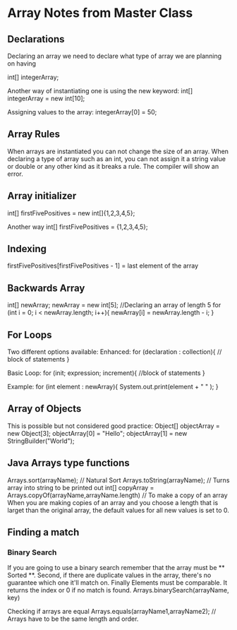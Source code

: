 # Array Notes from Master Class

## Declarations
Declaring an array we need to declare what type of array we are planning on having

int[] integerArray; 

Another way of instantiating one is using the new keyword: 
int[] integerArray = new int[10];

Assigning values to the array: 
integerArray[0] = 50;

## Array Rules
When arrays are instantiated you can not change the size of an array.
When declaring a type of array such as an int, you can not assign it a string value or double or any other kind as it breaks a rule. The compiler will show an error.

## Array initializer
int[] firstFivePositives = new int[]{1,2,3,4,5};

Another way
int[] firstFivePositives = {1,2,3,4,5};

## Indexing
firstFivePositives[firstFivePositives - 1] = last element of the array

## Backwards Array

int[] newArray;
newArray = new int[5]; //Declaring an array of length 5
for (int i = 0; i < newArray.length; i++){
    newArray[i] = newArray.length - i;
}

## For Loops 

Two different options available: 
Enhanced:
for (declaration : collection){
    // block of statements
}

Basic Loop:
for (init; expression; increment){
    //block of statements
}

Example: 
for (int element : newArray){
    System.out.print(element + " " );
}

## Array of Objects
This is possible but not considered good practice:
Object[] objectArray = new Object[3];
objectArray[0] = "Hello";
objectArray[1] = new StringBuilder("World");

## Java Arrays type functions
Arrays.sort(arrayName); // Natural Sort 
Arrays.toString(arrayName); // Turns array into string to be printed out
int[] copyArray = Arrays.copyOf(arrayName,arrayName.length) // To make a copy of an array
When you are making copies of an array and you choose a length that is larget than the original array, the default values for all new values is set to 0.

## Finding a match
### Binary Search
If you are going to use a binary search remember that the array must be ** Sorted **. Second, if there are duplicate values in the array, there's no guarantee which one it'll match on.
Finally Elements must be comparable.
It returns the index or 0 if no match is found.
Arrays.binarySearch(arrayName, key)

Checking if arrays are equal 
Arrays.equals(arrayName1,arrayName2); // Arrays have to be the same length and order.



